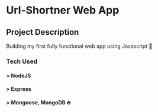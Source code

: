 # Url-Shortner Web App 

## Project Description 
Building my first fully functional web app using Javascript 🚀 

### Tech Used 

#### > NodeJS
#### > Express
#### > Mongoose, MongoDB 🔥
